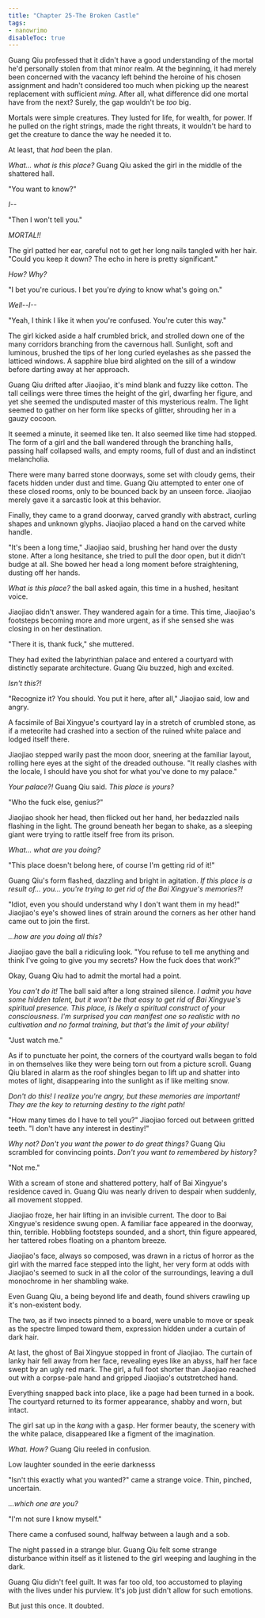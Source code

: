 ```yaml
---
title: "Chapter 25-The Broken Castle"
tags: 
- nanowrimo
disableToc: true
---
```


Guang Qiu professed that it didn't have a good understanding of the mortal he'd personally stolen from that minor realm. At the beginning, it had merely been concerned with the vacancy left behind the heroine of his chosen assignment and hadn't considered too much when picking up the nearest replacement with sufficient *ming*. After all, what difference did one mortal have from the next? Surely, the gap wouldn't be *too* big.

Mortals were simple creatures. They lusted for life, for wealth, for power. If he pulled on the right strings, made the right threats, it wouldn't be hard to get the creature to dance the way he needed it to.

At least, that *had* been the plan.

*What... what is this place?* Guang Qiu asked the girl in the middle of the shattered hall.

"You want to know?"

*I--*

"Then I won't tell you."

*MORTAL!!*

The girl patted her ear, careful not to get her long nails tangled with her hair. "Could you keep it down? The echo in here is pretty significant."

*How? Why?*

"I bet you're curious. I bet you're *dying* to know what's going on."

*Well--I--*

"Yeah, I think I like it when you're confused. You're cuter this way." 

The girl kicked aside a half crumbled brick, and strolled down one of the many corridors branching from the cavernous hall. Sunlight, soft and luminous, brushed the tips of her long curled eyelashes as she passed the latticed windows. A sapphire blue bird alighted on the sill of a window before darting away at her approach.

Guang Qiu drifted after Jiaojiao, it's mind blank and fuzzy like cotton. The tall ceilings were three times the height of the girl, dwarfing her figure, and yet she seemed the undisputed master of this mysterious realm. The light seemed to gather on her form like specks of glitter, shrouding her in a gauzy cocoon.

It seemed a minute, it seemed like ten. It also seemed like time had stopped. The form of a girl and the ball wandered through the branching halls, passing half collapsed walls, and empty rooms, full of dust and an indistinct melancholia.

There were many barred stone doorways, some set with cloudy gems, their facets hidden under dust and time. Guang Qiu attempted to enter one of these closed rooms, only to be bounced back by an unseen force. Jiaojiao merely gave it a sarcastic look at this behavior.

Finally, they came to a grand doorway, carved grandly with abstract, curling shapes and unknown glyphs. Jiaojiao placed a hand on the carved white handle. 

"It's been a long time," Jiaojiao said, brushing her hand over the dusty stone. After a long hesitance, she tried to pull the door open, but it didn't budge at all. She bowed her head a long moment before straightening, dusting off her hands.

*What is this place?* the ball asked again, this time in a hushed, hesitant voice.

Jiaojiao didn't answer. They wandered again for a time. This time, Jiaojiao's footsteps becoming more and more urgent, as if she sensed she was closing in on her destination.

"There it is, thank fuck," she muttered.

They had exited the labyrinthian palace and entered a courtyard with distinctly separate architecture. Guang Qiu buzzed, high and excited.

*Isn't this?!*

"Recognize it? You should. You put it here, after all," Jiaojiao said, low and angry.

A facsimile of Bai Xingyue's courtyard lay in a stretch of crumbled stone, as if a meteorite had crashed into a section of the ruined white palace and lodged itself there. 

Jiaojiao stepped warily past the moon door, sneering at the familiar layout, rolling here eyes at the sight of the dreaded outhouse. "It really clashes with the locale, I should have you shot for what you've done to my palace."

*Your palace?!* Guang Qiu said. *This place is yours?*

"Who the fuck else, genius?"

Jiaojiao shook her head, then flicked out her hand, her bedazzled nails flashing in the light. The ground beneath her began to shake, as a sleeping giant were trying to rattle itself free from its prison.

*What... what are you doing?*

 "This place doesn't belong here, of course I'm getting rid of it!"

Guang Qiu's form flashed, dazzling and bright in agitation. *If this place is a result of... you... you're trying to get rid of the Bai Xingyue's memories?!*

"Idiot, even you should understand why I don't want them in my head!" Jiaojiao's eye's showed lines of strain around the corners as her other hand came out to join the first. 

*...how are you doing all this?*

Jiaojiao gave the ball a ridiculing look. "You refuse to tell me anything and think I've going to give you my secrets? How the fuck does that work?"

Okay, Guang Qiu had to admit the mortal had a point.

*You can't do it!* The ball said after a long strained silence. *I admit you have some hidden talent, but it won't be that easy to get rid of Bai Xingyue's spiritual presence. This place, is likely a spiritual construct of your consciousness. I'm surprised you can manifest one so realistic with no cultivation and no formal training, but that's the limit of your ability!*

"Just watch me."

As if to punctuate her point, the corners of the courtyard walls began to fold in on themselves like they were being torn out from a picture scroll. Guang Qiu blared in alarm as the roof shingles began to lift up and shatter into motes of light, disappearing into the sunlight as if like melting snow.

*Don't do this! I realize you're angry, but these memories are important! They are the key to returning destiny to the right path!*

"How many times do I have to tell you?" Jiaojiao forced out between gritted teeth. "I don't have any interest in destiny!"

*Why not? Don't you want the power to do great things?* Guang Qiu scrambled for convincing points. *Don't you want to remembered by history?*

"Not me."

With a scream of stone and shattered pottery, half of Bai Xingyue's residence caved in. Guang Qiu was nearly driven to despair when suddenly, all movement stopped.

Jiaojiao froze, her hair lifting in an invisible current. The door to Bai Xingyue's residence swung open. A familiar face appeared in the doorway, thin, terrible. Hobbling footsteps sounded, and a short, thin figure appeared, her tattered robes floating on a phantom breeze.

Jiaojiao's face, always so composed, was drawn in a rictus of horror as the girl with the marred face stepped into the light, her very form at odds with Jiaojiao's seemed to suck in all the color of the surroundings, leaving a dull monochrome in her shambling wake.

Even Guang Qiu, a being beyond life and death, found shivers crawling up it's non-existent body. 

The two, as if two insects pinned to a board, were unable to move or speak as the spectre limped toward them, expression hidden under a curtain of dark hair.

At last, the ghost of Bai Xingyue stopped in front of Jiaojiao. The curtain of lanky hair fell away from her face, revealing eyes like an abyss, half her face swept by an ugly red mark. The girl, a full foot shorter than Jiaojiao reached out with a corpse-pale hand and gripped Jiaojiao's outstretched hand.

Everything snapped back into place, like a page had been turned in a book. The courtyard returned to its former appearance, shabby and worn, but intact.

The girl sat up in the *kang* with a gasp. Her former beauty, the scenery with the white palace,  disappeared like a figment of the imagination.

*What. How?* Guang Qiu reeled in confusion.

Low laughter sounded in the eerie darknesss

"Isn't this exactly what you wanted?" came a strange voice. Thin, pinched, uncertain.

*...which one are you?*

"I'm not sure I know myself."

There came a confused sound, halfway between a laugh and a sob.

The night passed in a strange blur. Guang Qiu felt some strange disturbance within itself as it listened to the girl weeping and laughing in the dark.

Guang Qiu didn't feel guilt. It was far too old, too accustomed to playing with the lives under his purview. It's job just didn't allow for such emotions.

But just this once. It doubted.
